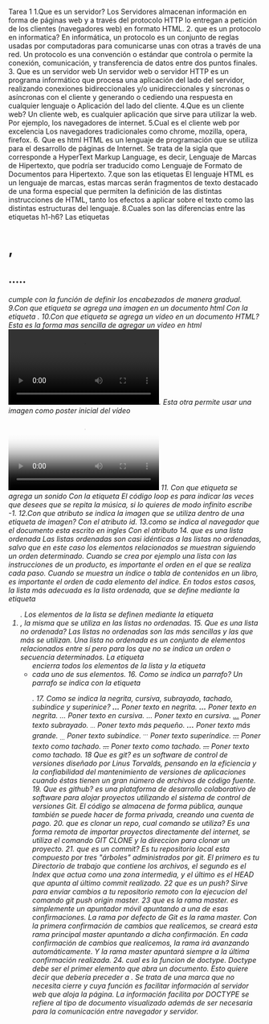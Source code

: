 
Tarea 1
1.Que es un servidor?
Los Servidores almacenan información en forma de páginas web y a través del protocolo HTTP lo entregan a petición de los clientes (navegadores web) en formato HTML.
2. que es un protocolo en informatica?
En informática, un protocolo es un conjunto de reglas usadas por computadoras para comunicarse unas con otras a través de una red. Un protocolo es una convención o estándar que controla o permite la conexión, comunicación, y transferencia de datos entre dos puntos finales.
3. Que es un servidor web
Un servidor web o servidor HTTP es un programa informático que procesa una aplicación del lado del servidor, realizando conexiones bidireccionales y/o unidireccionales y síncronas o asíncronas con el cliente y generando o cediendo una respuesta en cualquier lenguaje o Aplicación del lado del cliente.
4.Que es un cliente web?
Un cliente web, es cualquier aplicación que sirve para utilizar la web. Por ejemplo, los navegadores de internet.
5.Cual es el cliente web por excelencia
Los navegadores tradicionales como chrome, mozilla, opera, firefox.
6. Que es html
HTML es un lenguaje de programación que se utiliza para el desarrollo de páginas de Internet. Se trata de la sigla que corresponde a HyperText Markup Language, es decir, Lenguaje de Marcas de Hipertexto, que podría ser traducido como Lenguaje de Formato de Documentos para Hipertexto.
7.que son las etiquetas
 El lenguaje HTML es un lenguaje de marcas, estas marcas serán fragmentos de texto destacado de una forma especial que permiten la definición de las distintas instrucciones de HTML, tanto los efectos a aplicar sobre el texto como las distintas estructuras del lenguaje.
8.Cuales son las diferencias entre las etiquetas h1-h6?
Las etiquetas <h1>, <h2>…..<h6> cumple con la función de definir los encabezados de manera gradual.
9.Con que etiqueta se agrega una imagen en un documento html
Con la etiqueta <IMG>.
10.Con que etiqueta se agrega un video en un documento HTML?
Esta es la forma mas sencilla de agregar un video en html
<video src="videotest.ogv"></video>.
Esta otra permite usar una imagen como poster inicial del vídeo
<video src="videotest.ogv" poster="videotest.jpg"></video>
11. Con que etiqueta se agrega un sonido
Con la etiqueta <bgsounc src="musica.mid" loop="-1"> 
El código loop es para indicar las veces que desees que se repita la música, si lo quieres de modo infinito escribe -1. 
12.Con que atributo se indica la imagen que se utiliza dentro de una etiqueta de imagen?
Con el atributo id.
13.como se indica al navegador que el documento esta escrito en 
ingles
Con el atributo <html lang="en">
14. que es una lista ordenada
Las listas ordenadas son casi idénticas a las listas no ordenadas, salvo que en este caso los elementos relacionados se muestran siguiendo un orden determinado. Cuando se crea por ejemplo una lista con las instrucciones de un producto, es importante el orden en el que se realiza cada paso. Cuando se muestra un índice o tabla de contenidos en un libro, es importante el orden de cada elemento del índice.
En todos estos casos, la lista más adecuada es la lista ordenada, que se define mediante la etiqueta <ol>. Los elementos de la lista se definen mediante la etiqueta <li>, la misma que se utiliza en las listas no ordenadas.
15. Que es una lista no ordenada?
Las listas no ordenadas son las más sencillas y las que más se utilizan. Una lista no ordenada es un conjunto de elementos relacionados entre sí pero para los que no se indica un orden o secuencia determinados. La etiqueta <ul> encierra todos los elementos de la lista y la etiqueta <li> cada uno de sus elementos.
16. Como se indica un parrafo?
Un parrafo se indica con la etiqueta <p>.
17. Como se indica la negrita, cursiva, subrayado, tachado, subindice y superinice?
<b>…</b>
Poner texto en negrita.
<strong>…</strong>
Poner texto en negrita.
<i>…</i>
Poner texto en cursiva.
<em>…</em>
Poner texto en cursiva.
<u>…</u>
Poner texto subrayado.
<small>…</small>
Poner texto más pequeño.
<big>…</big>
Poner texto más grande.
<sub>…</sub>
Poner texto subíndice.
<sup>…</sup>
Poner texto superíndice.
<strike>…</strike>
Poner texto como tachado.
<s>…</s>
Poner texto como tachado.
<del>…</del>
Poner texto como tachado.
18 Que es git?
es un software de control de versiones diseñado por Linus Torvalds, pensando en la eficiencia y la confiabilidad del mantenimiento de versiones de aplicaciones cuando éstas tienen un gran número de archivos de código fuente.
19. Que es github?
 es una plataforma de desarrollo colaborativo de software para alojar proyectos utilizando el sistema de control de versiones Git. El código se almacena de forma pública, aunque también se puede hacer de forma privada, creando una cuenta de pago.
20. que es clonar un repo, cual comando se utiliza?
Es una forma remota de importar proyectos directamente del internet, se utiliza el comando GIT CLONE y la direccion para clonar un proyecto.
21. que es un commit?
Es tu repositorio local esta compuesto por tres "árboles" administrados por git. El primero es tu Directorio de trabajo que contiene los archivos, el segundo es el Index que actua como una zona intermedia, y el último es el HEAD que apunta al último commit realizado.
22 que es un push?
Sirve para enviar cambios a tu repositorio remoto con la ejecucion del comando git push origin master.
23 que es la rama master.
 es simplemente un apuntador móvil apuntando a una de esas confirmaciones. La rama por defecto de Git es la rama master. Con la primera confirmación de cambios que realicemos, se creará esta rama principal master apuntando a dicha confirmación. En cada confirmación de cambios que realicemos, la rama irá avanzando automáticamente. Y la rama master apuntará siempre a la última confirmación realizada.
24. cual es la funcion de doctype.
Doctype debe ser el primer elemento que abra un documento. Esto quiere decir que debería preceder a <HTML>.
Se trata de una marca que no necesita cierre y cuya función es facilitar información al servidor web que aloja la página. La información facilita por DOCTYPE se refiere al tipo de documento visualizado además de ser necesaria para la comunicación entre navegador y servidor.